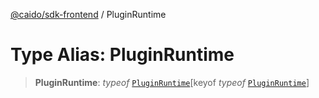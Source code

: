 [@caido/sdk-frontend](../index.md) / PluginRuntime

# Type Alias: PluginRuntime

> **PluginRuntime**: *typeof* [`PluginRuntime`](../variables/PluginRuntime.md)\[keyof *typeof* [`PluginRuntime`](../variables/PluginRuntime.md)\]
